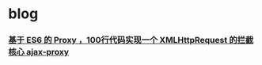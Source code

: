 # blog

### [基于 ES6 的 Proxy ，100行代码实现一个 XMLHttpRequest 的拦截核心 ajax-proxy](https://github.com/LazyDuke/blog/issues/1)
